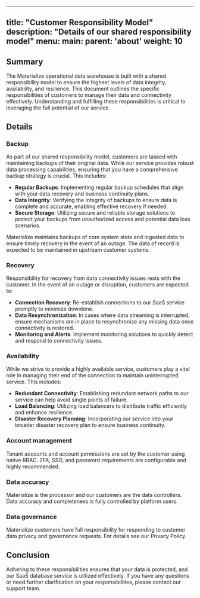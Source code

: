 ----
title: "Customer Responsibility Model"
description: "Details of our shared responsibility model"
menu:
  main:
    parent: 'about'
    weight: 10
---

## Summary

The Materialize operational data warehouse is built with a shared responsibility model to ensure the highest levels of data integrity, availability, and resilience. This document outlines the specific responsibilities of customers to manage their data and connectivity effectively. Understanding and fulfilling these responsibilities is critical to leveraging the full potential of our service.

## Details

### Backup

As part of our shared responsibility model, customers are tasked with maintaining backups of their original data. While our service provides robust data processing capabilities, ensuring that you have a comprehensive backup strategy is crucial. This includes:

- **Regular Backups**: Implementing regular backup schedules that align with your data recovery and business continuity plans.
- **Data Integrity**: Verifying the integrity of backups to ensure data is complete and accurate, enabling effective recovery if needed.
- **Secure Storage**: Utilizing secure and reliable storage solutions to protect your backups from unauthorized access and potential data loss scenarios.

Materialize maintains backups of core system state and ingested data to ensure timely recovery in the event of an outage. The data of record is expected to be maintained in upstream customer systems.

### Recovery

Responsibility for recovery from data connectivity issues rests with the customer. In the event of an outage or disruption, customers are expected to:

- **Connection Recovery**: Re-establish connections to our SaaS service promptly to minimize downtime.
- **Data Resynchronization**: In cases where data streaming is interrupted, ensure mechanisms are in place to resynchronize any missing data once connectivity is restored.
- **Monitoring and Alerts**: Implement monitoring solutions to quickly detect and respond to connectivity issues.

### Availability

While we strive to provide a highly available service, customers play a vital role in managing their end of the connection to maintain uninterrupted service. This includes:

- **Redundant Connectivity**: Establishing redundant network paths to our service can help avoid single points of failure.
- **Load Balancing**: Utilizing load balancers to distribute traffic efficiently and enhance resilience.
- **Disaster Recovery Planning**: Incorporating our service into your broader disaster recovery plan to ensure business continuity.

### Account management
Tenant accounts and account permissions are set by the customer using native RBAC. 2FA, SSO, and password requirements are configurable and highly recommended.

### Data accuracy
Materialize is the processor and our customers are the data controllers. Data accuracy and completeness is fully controlled by platform users.

### Data governance
Materialize customers have full responsibility for responding to customer data privacy and governance requests. For details see our Privacy Policy.

## Conclusion

Adhering to these responsibilities ensures that your data is protected, and our SaaS database service is utilized effectively. If you have any questions or need further clarification on your responsibilities, please contact our support team.
